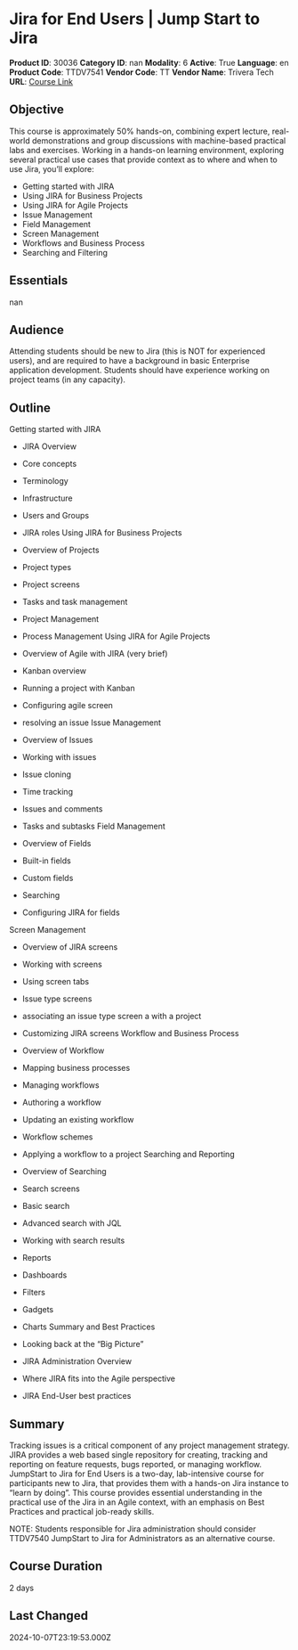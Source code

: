 # Jira for End Users | Jump Start to Jira

**Product ID**: 30036
**Category ID**: nan
**Modality**: 6
**Active**: True
**Language**: en
**Product Code**: TTDV7541
**Vendor Code**: TT
**Vendor Name**: Trivera Tech
**URL**: [Course Link](https://www.fastlaneus.com/course/triveratech-ttdv7541)

## Objective
This course is approximately 50% hands-on, combining expert lecture, real-world demonstrations and group discussions with machine-based practical labs and exercises.  Working in a hands-on learning environment, exploring several practical use cases that provide context as to where and when to use Jira, you’ll explore:


- Getting started with JIRA
- Using JIRA for Business Projects
- Using JIRA for Agile Projects
- Issue Management
- Field Management
- Screen Management
- Workflows and Business Process
- Searching and Filtering

## Essentials
nan

## Audience
Attending students should be new to Jira (this is NOT for experienced users), and are required to have a background in basic Enterprise application development. Students should have experience working on project teams (in any capacity).

## Outline
Getting started with JIRA


- JIRA Overview
- Core concepts
- Terminology
- Infrastructure
- Users and Groups
- JIRA roles
Using JIRA for Business Projects


- Overview of Projects
- Project types
- Project screens
- Tasks and task management
- Project Management
- Process Management
Using JIRA for Agile Projects


- Overview of Agile with JIRA (very brief)
- Kanban overview
- Running a project with Kanban
- Configuring agile screen
- resolving an issue
Issue Management


- Overview of Issues
- Working with issues
- Issue cloning
- Time tracking
- Issues and comments
- Tasks and subtasks
Field Management


- Overview of Fields
- Built-in fields
- Custom fields
- Searching
- Configuring JIRA for fields

Screen Management


- Overview of JIRA screens
- Working with screens
- Using screen tabs
- Issue type screens
- associating an issue type screen a with a project
- Customizing JIRA screens
Workflow and Business Process


- Overview of Workflow
- Mapping business processes
- Managing workflows
- Authoring a workflow
- Updating an existing workflow
- Workflow schemes
- Applying a workflow to a project
Searching and Reporting


- Overview of Searching
- Search screens
- Basic search
- Advanced search with JQL
- Working with search results
- Reports
- Dashboards
- Filters
- Gadgets
- Charts
Summary and Best Practices


- Looking back at the “Big Picture”
- JIRA Administration Overview
- Where JIRA fits into the Agile perspective
- JIRA End-User best practices

## Summary
Tracking issues is a critical component of any project management strategy.  JIRA provides a web based single repository for creating, tracking and reporting on feature requests, bugs reported, or managing workflow.  JumpStart to Jira for End Users is a two-day, lab-intensive course for participants new to Jira, that provides them with a hands-on Jira instance to “learn by doing”.   This course provides essential understanding in the practical use of the Jira in an Agile context, with an emphasis on Best Practices and practical job-ready skills. 

NOTE: Students responsible for Jira administration should consider TTDV7540 JumpStart to Jira for Administrators as an alternative course.

## Course Duration
2 days

## Last Changed
2024-10-07T23:19:53.000Z
